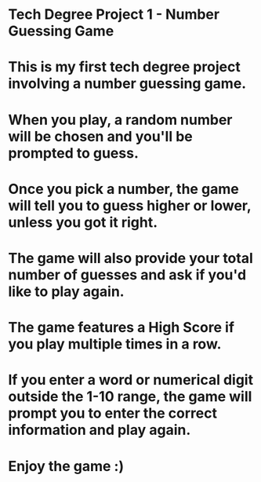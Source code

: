 # Tech Degree Project 1 - Number Guessing Game


# This is my first tech degree project involving a number guessing game.
# When you play, a random number will be chosen and you'll be prompted to guess.
# Once you pick a number, the game will tell you to guess higher or lower, unless you got it right.
# The game will also provide your total number of guesses and ask if you'd like to play again.
# The game features a High Score if you play multiple times in a row.
# If you enter a word or numerical digit outside the 1-10 range, the game will prompt you to enter the correct information and play again.
# Enjoy the game :)
